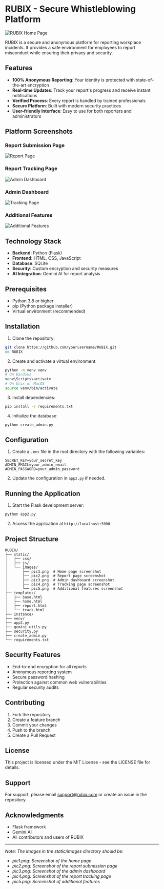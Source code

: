 # RUBIX - Secure Whistleblowing Platform

![RUBIX Home Page](static/images/pic1.png)

RUBIX is a secure and anonymous platform for reporting workplace incidents. It provides a safe environment for employees to report misconduct while ensuring their privacy and security.

## Features

- **100% Anonymous Reporting**: Your identity is protected with state-of-the-art encryption
- **Real-time Updates**: Track your report's progress and receive instant notifications
- **Verified Process**: Every report is handled by trained professionals
- **Secure Platform**: Built with modern security practices
- **User-friendly Interface**: Easy to use for both reporters and administrators

## Platform Screenshots

### Report Submission Page
![Report Page](static/images/pic2.png)

### Report Tracking Page
![Admin Dashboard](static/images/pic3.png)

### Admin Dashboard
![Tracking Page](static/images/pic4.png)

### Additional Features
![Additional Features](static/images/pic5.png)

## Technology Stack

- **Backend**: Python (Flask)
- **Frontend**: HTML, CSS, JavaScript
- **Database**: SQLite
- **Security**: Custom encryption and security measures
- **AI Integration**: Gemini AI for report analysis

## Prerequisites

- Python 3.8 or higher
- pip (Python package installer)
- Virtual environment (recommended)

## Installation

1. Clone the repository:
```bash
git clone https://github.com/yourusername/RUBIX.git
cd RUBIX
```

2. Create and activate a virtual environment:
```bash
python -m venv venv
# On Windows
venv\Scripts\activate
# On Unix or MacOS
source venv/bin/activate
```

3. Install dependencies:
```bash
pip install -r requirements.txt
```

4. Initialize the database:
```bash
python create_admin.py
```

## Configuration

1. Create a `.env` file in the root directory with the following variables:
```
SECRET_KEY=your_secret_key
ADMIN_EMAIL=your_admin_email
ADMIN_PASSWORD=your_admin_password
```

2. Update the configuration in `app2.py` if needed.

## Running the Application

1. Start the Flask development server:
```bash
python app2.py
```

2. Access the application at `http://localhost:5000`

## Project Structure

```
RUBIX/
├── static/
│   ├── css/
│   ├── js/
│   └── images/
│       ├── pic1.png  # Home page screenshot
│       ├── pic2.png  # Report page screenshot
│       ├── pic3.png  # Admin dashboard screenshot
│       ├── pic4.png  # Tracking page screenshot
│       └── pic5.png  # Additional features screenshot
├── templates/
│   ├── base.html
│   ├── home.html
│   ├── report.html
│   └── track.html
├── instance/
├── venv/
├── app2.py
├── gemini_utils.py
├── security.py
├── create_admin.py
└── requirements.txt
```

## Security Features

- End-to-end encryption for all reports
- Anonymous reporting system
- Secure password hashing
- Protection against common web vulnerabilities
- Regular security audits

## Contributing

1. Fork the repository
2. Create a feature branch
3. Commit your changes
4. Push to the branch
5. Create a Pull Request

## License

This project is licensed under the MIT License - see the LICENSE file for details.

## Support

For support, please email support@rubix.com or create an issue in the repository.

## Acknowledgments

- Flask framework
- Gemini AI
- All contributors and users of RUBIX

---

*Note: The images in the static/images directory should be:*
- *pic1.png: Screenshot of the home page*
- *pic2.png: Screenshot of the report submission page*
- *pic3.png: Screenshot of the admin dashboard*
- *pic4.png: Screenshot of the report tracking page*
- *pic5.png: Screenshot of additional features*
